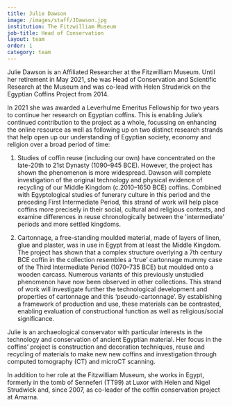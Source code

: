 ```yaml
---
title: Julie Dawson
image: /images/staff/JDawson.jpg
institution: The Fitzwilliam Museum
job-title: Head of Conservation
layout: team
order: 1
category: team
---
```

Julie Dawson is an Affiliated Researcher at the Fitzwilliam Museum. Until her retirement in May 2021, she was Head of Conservation and Scientific Research at the Museum and was co-lead with Helen Strudwick on the Egyptian Coffins Project from 2014. 

In 2021 she was awarded a Leverhulme Emeritus Fellowship for two years to continue her research on Egyptian coffins. This is enabling Julie’s continued contribution 
to the project as a whole, focussing on enhancing the online resource as well as following up on two distinct research strands that help open up our understanding 
of Egyptian society, economy and religion over a broad period of time:  

1. Studies of coffin reuse (including our own) have concentrated on the late-20th to 21st Dynasty (1090–945 BCE). However, the project has shown the phenomenon is more widespread. Dawson will complete investigation of the original technology and physical evidence of recycling of our Middle Kingdom (c.2010–1650 BCE) coffins. Combined with Egyptological studies of funerary culture in this period and the preceding First Intermediate Period, this strand of work will help place coffins more precisely in their social, cultural and religious contexts, and examine differences in reuse chronologically between the 'intermediate' periods and more settled kingdoms. 
 
2. Cartonnage, a free-standing moulded material, made of layers of linen, glue and plaster, was in use in Egypt from at least the Middle Kingdom. The project has shown that a complex structure overlying a 7th century BCE coffin in the collection resembles a ‘true’ cartonnage mummy case of the Third Intermediate Period (1070–735 BCE) but moulded onto a wooden carcass. Numerous variants of this previously unstudied phenomenon have now been observed in other collections. This strand of work will investigate further the technological development and properties of cartonnage and this ‘pseudo-cartonnage’. By establishing a framework of production and use, these materials can be contrasted, enabling evaluation of constructional function as well as religious/social significance.



Julie is an archaeological conservator with particular interests in the technology and conservation of ancient Egyptian material. Her focus in the coffins’ project 
is construction and decoration techniques, reuse and recycling of materials to make new new coffins and investigation through computed tomography (CT) 
and microCT scanning.

In addition to her role at the Fitzwilliam Museum, she works in Egypt, formerly in the tomb of Senneferi (TT99) at Luxor with Helen and Nigel Strudwick and, since 2007, as co-leader of the coffin conservation project at Amarna.

